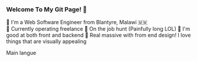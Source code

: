 ### Welcome To My Git Page! 👋

:large_blue_circle: I'm a Web Software Engineer from Blantyre, Malawi :malawi:<br>
:large_blue_circle: Currently operating freelance
:large_blue_circle: On the job hunt (Painfully long LOL)
:large_blue_circle: I'm good at both front and backend
:large_blue_circle: Real massive with from end design! I love things that
are visually appealing

 Main langue

